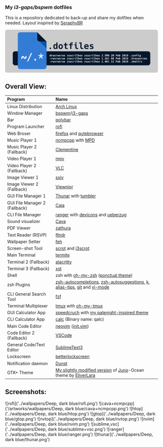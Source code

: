 ### My _i3-gaps/bspwm_ dotfiles
This is a repository dedicated to back-up and share my dotfiles when needed.
Layout inspired by [SeraphyBR](https://github.com/SeraphyBR/DotFiles)

![dotfiles-logo](/artworks/dotfile-logo.png)

## Overall View:
| Program | Name |
| :--- | :--- |
| Linux Distribution | [Arch Linux](https://www.archlinux.org/) |
| Window Manager | [bspwm](https://github.com/baskerville/bspwm)/[i3-gaps](https://github.com/Airblader/i3) |
| Bar | [polybar](https://github.com/jaagr/polybar) |
| Program Launcher | [rofi](https://github.com/DaveDavenport/rofi) |
| Web Broser | [firefox](https://www.mozilla.org/en-CA/firefox/new/) and [qutebrowser](https://github.com/qutebrowser/qutebrowser) |
| Music Player 1 | [ncmpcpp](https://github.com/arybczak/ncmpcpp) with [MPD](https://github.com/MusicPlayerDaemon/MPD) |
| Music Player 2 (Fallback) | [Clementine](https://www.clementine-player.org/pt_BR/) |
| Video Player 1 | [mpv](https://github.com/mpv-player/mpv) |
| Video Player 2 (Fallback) | [VLC](https://www.videolan.org/vlc/index.pt-BR.html) |
| Image Viewer 1 | [sxiv](https://github.com/muennich/sxiv) |
| Image Viewer 2 (Fallback) | [Viewnior](https://github.com/hellosiyan/Viewnior) |
| GUI File Manager 1 | [Thunar](https://github.com/xfce-mirror/thunar) with [tumbler](https://github.com/xfce-mirror/tumbler) |
| GUI File Manager 2 (Fallback) | [Caja](https://github.com/mate-desktop/caja) |
| CLI File Manager | [ranger](https://github.com/ranger/ranger) with [devicons](https://github.com/alexanderjeurissen/ranger_devicons) and [ueberzug](https://github.com/seebye/ueberzug) |
| Sound visualizer | [Cava](https://github.com/karlstav/cava) |
| PDF Viewer | [zathura](https://github.com/pwmt/zathura) |
| Text Reader (RSVP) | [fltrdr](https://octobanana.com/software/fltrdr) |
| Wallpaper Setter | [feh](https://github.com/derf/feh) |
| Screen-shot Tool | [scrot](https://github.com/dreamer/scrot) and [i3scrot](https://github.com/pazuzu156/i3scrot) |
| Main Terminal | [termite](https://github.com/thestinger/termite) |
| Terminal 2 (Fallback) | [alacritty](https://github.com/jwilm/alacritty) |
| Terminal 3 (Fallback) | [xst](https://github.com/gnotclub/xst) |
| Shell | zsh with [oh-my-zsh](https://github.com/robbyrussell/oh-my-zsh) ([ponctual theme](https://github.com/dannynimmo/punctual-zsh-theme)) |
| zsh Plugins | [zsh-autocompletions](https://github.com/zsh-users/zsh-autosuggestions), [zsh-autosuggestions](https://github.com/zsh-users/zsh-completions), [k](https://github.com/supercrabtree/k), [alias-tips](https://github.com/djui/alias-tips), [git](https://github.com/robbyrussell/oh-my-zsh/tree/master/plugins/git) and [vi-mode](https://github.com/robbyrussell/oh-my-zsh/tree/master/plugins/vi-mode) |
| CLI General Search Tool | [fzf](https://github.com/junegunn/fzf) |
| Terminal Multiplexer | [tmux](https://github.com/tmux/tmux) with [oh-my-tmux](https://github.com/gpakosz/.tmux) |
| GUI Calculator App | [speedcruch](https://speedcrunch.org/) with [my palenight-inspired theme](https://github.com/zSucrilhos/dotfiles/tree/master/Desktop/extras/speedcrunch-palenight-theme) |
| CLI Calculator App | [calc](http://www.isthe.com/chongo/tech/comp/calc/) (Binary name: qalc) |
| Main Code Editor | [neovim](https://neovim.io/) ([init.vim](https://github.com/zSucrilhos/dotfiles/blob/master/Desktop/.config/nvim/init.vim)) |
| Code Editor 2 (Fallback) | [VSCode](https://code.visualstudio.com/) |
| General Code/Text Editor | [SublimeText3](https://www.sublimetext.com/) |
| Lockscreen | [betterlockscreen](https://github.com/pavanjadhaw/betterlockscreen) |
| Notification daemon | [Dunst](https://github.com/dunst-project/dunst) |
| GTK+ Theme | [My slightly modified version](https://github.com/zSucrilhos/Juno-Ocean-Sucrilhos) of [Juno](https://github.com/EliverLara/Juno)-Ocean theme by [EliverLara](https://github.com/EliverLara)|

## Screenshots:
![rofi]('../wallpapers/Deep, dark blue/rofi.png')
![cava+ncmpcpp]('/artworks/wallpapers/Deep, dark blue/cava+ncmpcpp.png')
![htop]('../wallpapers/Deep, dark blue/htop.png')
![gtop]('../wallpapers/Deep, dark blue/gtop.png')
![nvtop]('../wallpapers/Deep, dark blue/nvtop.png')
![nvim]('../wallpapers/Deep, dark blue/nvim.png')
![sublime,vsc]('../wallpapers/Deep, dark blue/sublime+vsc.png')
![ranger]('../wallpapers/Deep, dark blue/ranger.png')
![thunar]('../wallpapers/Deep, dark blue/thunar.png')

